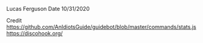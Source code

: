 Lucas Ferguson
Date 10/31/2020

Credit
https://github.com/AnIdiotsGuide/guidebot/blob/master/commands/stats.js
https://discohook.org/
